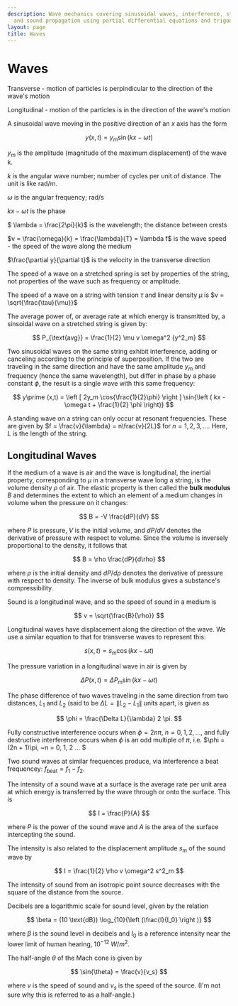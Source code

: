 ```yaml
---
description: Wave mechanics covering sinusoidal waves, interference, standing waves,
  and sound propagation using partial differential equations and trigonometric analysis.
layout: page
title: Waves
---
```


# Waves

Transverse - motion of particles is perpindicular to the direction of the wave's motion

Longitudinal - motion of the particles is in the direction of the wave's motion

A sinusoidal wave moving in the positive direction of an $x$ axis has the form

$$ y(x,t) = y_m \sin(kx - \omega t) $$

$y_m$ is the amplitude (magnitude of the maximum displacement) of the wave k. 

$k$ is the angular wave number; number of cycles per unit of distance. The unit is like rad/m.

$\omega$ is the angular frequency; rad/s

$kx - \omega t$ is the phase

$ \lambda = \frac{2\pi}{k}$ is the wavelength; the distance between crests

$v = \frac{\omega}{k} = \frac{\lambda}{T} = \lambda f$ is the wave speed - the speed of the wave along the medium

$\frac{\partial y}{\partial t}$ is the velocity in the transverse direction

The speed of a wave on a stretched spring is set by properties of the string, not properties of the wave such as frequency or amplitude.

The speed of a wave on a string with tension $\tau$ and linear density $\mu$ is $v = \sqrt{\frac{\tau}{\mu}}$

The average power of, or average rate at which energy is transmitted by, a sinsoidal wave on a stretched string is given by:

$$ P_{\text{avg}} = \frac{1}{2} \mu v \omega^2 {y^2_m} $$ 

Two sinusoidal waves on the same string exhibit interference, adding or canceling according to the principle of superposition. If the two are traveling in the same direction and have the same amplitude $y_m$ and frequency (hence the same wavelength), but differ in phase by a phase constant $\phi$, the result is a single wave with this same frequency:

$$ y\prime (x,t) = \left [ 2y_m \cos{\frac{1}{2}\phi} \right ] \sin{\left ( kx -\omega t + \frac{1}{2} \phi \right)} $$

A standing wave on a string can only occur at resonant frequencies. These are given by $f = \frac{v}{\lambda} = n\frac{v}{2L}$ for $n = 1,2,3,...$. Here, $L$ is the length of the string.

## Longitudinal Waves

If the medium of a wave is air and the wave is longitudinal, the inertial property, corresponding to $\mu$ in a transverse wave long a string, is the volume density $\rho$ of air. The elastic property is then called the **bulk modulus** $B$ and determines the extent to which an element of a medium changes in volume when the pressure on it changes:

$$ B = -V \frac{dP}{dV} $$

where $P$ is pressure, $V$ is the initial volume, and $dP/dV$ denotes the derivative of pressure with respect to volume. Since the volume is inversely proportional to the density, it follows that

$$ B = \rho \frac{dP}{d\rho} $$

where $\rho$ is the initial density and $dP/d\rho$ denotes the derivative of pressure with respect to density. The inverse of bulk modulus gives a substance's compressibility.

Sound is a longitudinal wave, and so the speed of sound in a medium is

$$ v = \sqrt{\frac{B}{\rho}} $$ 

Longitudinal waves have displacement along the direction of the wave. We use a similar equation to that for transverse waves to represent this:

$$ s(x,t) = s_m \cos{(kx - \omega t)} $$

The pressure variation in a longitudinal wave in air is given by

$$ \Delta P(x,t) = \Delta P_m \sin{(kx - \omega t)} $$

The phase difference of two waves traveling in the same direction from two distances, $L_1$ and $L_2$ (said to be $\Delta L = \left \| L_2 - L_1 \right \|$ units apart, is given as

$$ \phi = \frac{\Delta L}{\lambda} 2 \pi. $$

Fully constructive interference occurs when $\phi = 2 n \pi,~ n = 0, 1, 2, ...$, and fully destructive interference occurs when $\phi$ is an odd multiple of $\pi$, i.e. $\phi = (2n + 1)\pi, ~n = 0, 1, 2 ... $

Two sound waves at similar frequences produce, via interference a beat frequencey: $f_{\text{beat}} = f_1 - f_2.$ 

The intensity of a sound wave at a surface is the average rate per unit area at which energy is transferred by the wave through or onto the surface. This is

$$ I = \frac{P}{A} $$

where $P$ is the power of the sound wave and $A$ is the area of the surface intercepting the sound.

The intensity is also related to the displacement amplitude $s_m$ of the sound wave by

$$ I = \frac{1}{2} \rho v \omega^2 s^2_m $$

The intensity of sound from an isotropic point source decreases with the square of the distance from the source.

Decibels are a logarithmic scale for sound level, given by the relation

$$ \beta = (10 \text{dB}) \log_{10}{\left (\frac{I}{I_0} \right )} $$

where $\beta$ is the sound level in decibels and $I_0$ is a reference intensity near the lower limit of human hearing, $10^{-12} ~ W/m^2.$

The half-angle $\theta$ of the Mach cone is given by

$$ \sin{\theta} = \frac{v}{v_s} $$

where $v$ is the speed of sound and $v_s$ is the speed of the source. (I'm not sure why this is referred to as a half-angle.)
